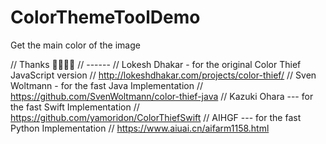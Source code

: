 # ColorThemeToolDemo
Get the main color of the image


 //  Thanks  🙏🙏🙏🙏
 //  ------
 //  Lokesh Dhakar - for the original Color Thief JavaScript version
 //  http://lokeshdhakar.com/projects/color-thief/
 //  Sven Woltmann - for the fast Java Implementation
 //  https://github.com/SvenWoltmann/color-thief-java
 // Kazuki Ohara  --- for the fast Swift Implementation
 // https://github.com/yamoridon/ColorThiefSwift
 // AIHGF ---  for the fast Python Implementation
 // https://www.aiuai.cn/aifarm1158.html

